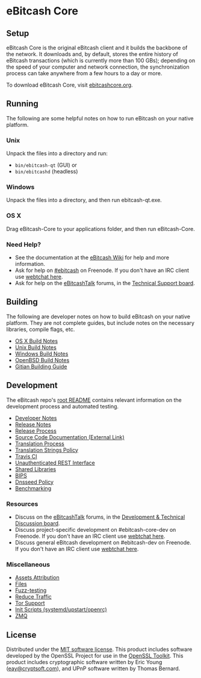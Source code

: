 eBitcash Core
=============

Setup
---------------------
eBitcash Core is the original eBitcash client and it builds the backbone of the network. It downloads and, by default, stores the entire history of eBitcash transactions (which is currently more than 100 GBs); depending on the speed of your computer and network connection, the synchronization process can take anywhere from a few hours to a day or more.

To download eBitcash Core, visit [ebitcashcore.org](https://ebitcashcore.org/en/releases/).

Running
---------------------
The following are some helpful notes on how to run eBitcash on your native platform.

### Unix

Unpack the files into a directory and run:

- `bin/ebitcash-qt` (GUI) or
- `bin/ebitcashd` (headless)

### Windows

Unpack the files into a directory, and then run ebitcash-qt.exe.

### OS X

Drag eBitcash-Core to your applications folder, and then run eBitcash-Core.

### Need Help?

* See the documentation at the [eBitcash Wiki](https://en.ebitcash.it/wiki/Main_Page)
for help and more information.
* Ask for help on [#ebitcash](http://webtchat.freenode.net?channels=ebitcash) on Freenode. If you don't have an IRC client use [webtchat here](http://webtchat.freenode.net?channels=ebitcash).
* Ask for help on the [eBitcashTalk](https://ebitcashtalk.org/) forums, in the [Technical Support board](https://ebitcashtalk.org/index.php?board=4.0).

Building
---------------------
The following are developer notes on how to build eBitcash on your native platform. They are not complete guides, but include notes on the necessary libraries, compile flags, etc.

- [OS X Build Notes](build-osx.md)
- [Unix Build Notes](build-unix.md)
- [Windows Build Notes](build-windows.md)
- [OpenBSD Build Notes](build-openbsd.md)
- [Gitian Building Guide](gitian-building.md)

Development
---------------------
The eBitcash repo's [root README](/README.md) contains relevant information on the development process and automated testing.

- [Developer Notes](developer-notes.md)
- [Release Notes](release-notes.md)
- [Release Process](release-process.md)
- [Source Code Documentation (External Link)](https://dev.visucore.com/ebitcash/doxygen/)
- [Translation Process](translation_process.md)
- [Translation Strings Policy](translation_strings_policy.md)
- [Travis CI](travis-ci.md)
- [Unauthenticated REST Interface](REST-interface.md)
- [Shared Libraries](shared-libraries.md)
- [BIPS](bips.md)
- [Dnsseed Policy](dnsseed-policy.md)
- [Benchmarking](benchmarking.md)

### Resources
* Discuss on the [eBitcashTalk](https://ebitcashtalk.org/) forums, in the [Development & Technical Discussion board](https://ebitcashtalk.org/index.php?board=6.0).
* Discuss project-specific development on #ebitcash-core-dev on Freenode. If you don't have an IRC client use [webtchat here](http://webtchat.freenode.net/?channels=ebitcash-core-dev).
* Discuss general eBitcash development on #ebitcash-dev on Freenode. If you don't have an IRC client use [webtchat here](http://webtchat.freenode.net/?channels=ebitcash-dev).

### Miscellaneous
- [Assets Attribution](assets-attribution.md)
- [Files](files.md)
- [Fuzz-testing](fuzzing.md)
- [Reduce Traffic](reduce-traffic.md)
- [Tor Support](tor.md)
- [Init Scripts (systemd/upstart/openrc)](init.md)
- [ZMQ](zmq.md)

License
---------------------
Distributed under the [MIT software license](/COPYING).
This product includes software developed by the OpenSSL Project for use in the [OpenSSL Toolkit](https://www.openssl.org/). This product includes
cryptographic software written by Eric Young ([eay@cryptsoft.com](mailto:eay@cryptsoft.com)), and UPnP software written by Thomas Bernard.
